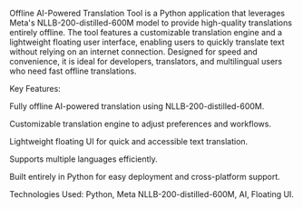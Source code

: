 Offline AI-Powered Translation Tool is a Python application that leverages Meta's NLLB-200-distilled-600M model to provide high-quality translations entirely offline. 
The tool features a customizable translation engine and a lightweight floating user interface, enabling users to quickly translate text without relying on an internet connection. 
Designed for speed and convenience, it is ideal for developers, translators, and multilingual users who need fast offline translations.

Key Features:

Fully offline AI-powered translation using NLLB-200-distilled-600M.

Customizable translation engine to adjust preferences and workflows.

Lightweight floating UI for quick and accessible text translation.

Supports multiple languages efficiently.

Built entirely in Python for easy deployment and cross-platform support.

Technologies Used: Python, Meta NLLB-200-distilled-600M, AI, Floating UI.
